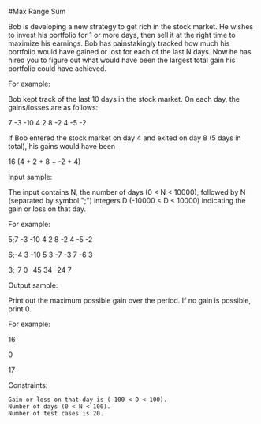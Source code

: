 #Max Range Sum

 Bob is developing a new strategy to get rich in the stock market. He wishes to invest his portfolio for 1 or more days, then sell it at the right time to maximize his earnings. Bob has painstakingly tracked how much his portfolio would have gained or lost for each of the last N days. Now he has hired you to figure out what would have been the largest total gain his portfolio could have achieved.

For example:

Bob kept track of the last 10 days in the stock market. On each day, the gains/losses are as follows:

7 -3 -10 4 2 8 -2 4 -5 -2

If Bob entered the stock market on day 4 and exited on day 8 (5 days in total), his gains would have been

16 (4 + 2 + 8 + -2 + 4)

Input sample:

The input contains N, the number of days (0 < N < 10000), followed by N (separated by symbol ";") integers D (-10000 < D < 10000) indicating the gain or loss on that day.

For example:

5;7 -3 -10 4 2 8 -2 4 -5 -2

6;-4 3 -10 5 3 -7 -3 7 -6 3

3;-7 0 -45 34 -24 7

Output sample:

Print out the maximum possible gain over the period. If no gain is possible, print 0.

For example:

16

0

17

Constraints:

    Gain or loss on that day is (-100 < D < 100).
    Number of days (0 < N < 100).
    Number of test cases is 20.
